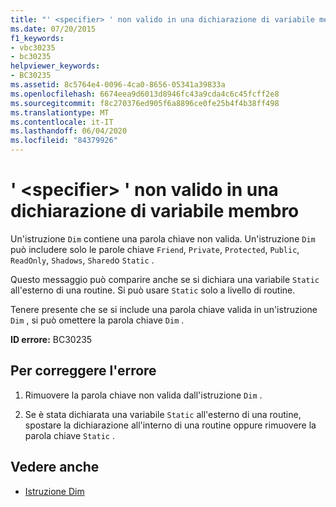 ```yaml
---
title: "' <specifier> ' non valido in una dichiarazione di variabile membro"
ms.date: 07/20/2015
f1_keywords:
- vbc30235
- bc30235
helpviewer_keywords:
- BC30235
ms.assetid: 8c5764e4-0096-4ca0-8656-05341a39833a
ms.openlocfilehash: 6674eea9d6013d8946fc43a9cda4c6c45fcff2e8
ms.sourcegitcommit: f8c270376ed905f6a8896ce0fe25b4f4b38ff498
ms.translationtype: MT
ms.contentlocale: it-IT
ms.lasthandoff: 06/04/2020
ms.locfileid: "84379926"
---
```

# <a name="specifier-is-not-valid-on-a-member-variable-declaration"></a>' \<specifier> ' non valido in una dichiarazione di variabile membro
Un'istruzione `Dim` contiene una parola chiave non valida. Un'istruzione `Dim` può includere solo le parole chiave `Friend`, `Private`, `Protected`, `Public`, `ReadOnly`, `Shadows`, `Shared`o `Static` .  
  
 Questo messaggio può comparire anche se si dichiara una variabile `Static` all'esterno di una routine. Si può usare `Static` solo a livello di routine.  
  
 Tenere presente che se si include una parola chiave valida in un'istruzione `Dim` , si può omettere la parola chiave `Dim` .  
  
 **ID errore:** BC30235  
  
## <a name="to-correct-this-error"></a>Per correggere l'errore  
  
1. Rimuovere la parola chiave non valida dall'istruzione `Dim` .  
  
2. Se è stata dichiarata una variabile `Static` all'esterno di una routine, spostare la dichiarazione all'interno di una routine oppure rimuovere la parola chiave `Static` .  
  
## <a name="see-also"></a>Vedere anche

- [Istruzione Dim](../language-reference/statements/dim-statement.md)
